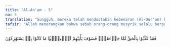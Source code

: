 ```yaml
---
title: "Al-An'am - 5"
no: 5
translation: "Sungguh, mereka telah mendustakan kebenaran (Al-Qur'an) ketika sampai kepada mereka, maka kelak akan sampai kepada mereka (kenyataan dari) berita-berita yang selalu mereka perolok-olokkan."
tafsir: "Allah menerangkan bahwa sebab orang-orang musyrik selalu berpaling dari ayat-ayat Allah, karena mereka telah mendustakan yang hak ketika yang hak tersebut datang kepada mereka. Kejahatan mereka ini sebagai akibat mereka menutup jalan untuk memperoleh ilmu pengetahuan.\n\nYang dimaksudkan dengan \"yang hak\" ialah agama Allah yang dibawa Nabi Muhammad, yang mengandung kaidah-kaidah agama, hukum-hukum syariat, ibadah, muamalat, haram dan halal, akhlak dan lain sebagainya, yang kesemuanya itu dijelaskan dalam Al-Qur'an. Mereka mendustakan agama berarti mendustakan Al-Qur'an sebagai dasar agama. Jika mereka memahami Al-Qur'an dan merenungkannya tentu mereka tidak mendustakan ajaran-ajaran agama itu.\n\nAllah menegaskan kelak akan terbukti bagi mereka kebenaran berita-berita yang selalu mereka ejek di dunia. Suatu ketika mereka mengalami kehinaan di dunia ini, dan kebinasaan di akhirat akibat kedustaan mereka kepada agama. Sebaliknya mereka menyaksikan kemenangan kaum Muslimin. Peringatan Allah kepada mereka, sebelumnya dianggap angin lalu. Demikian pula terhadap janji Allah untuk kemenangan kaum Muslimin, yang ternyata kemudian berita-berita itu terbukti, antara lain dengan datangnya musim kering yang menimpa mereka, dan hancurnya kaum musyrik pada Perang Badar dan perang-perang yang lain, serta kemenangan kaum Muslimin dengan pembebasan kota Mekah (Fath Makkah).\n\nDalam Al-Qur'an berulang kali diceritakan ejekan-ejekan kaum musyrik terhadap para nabi dan agama Allah, ejekan ini bertingkat-tingkat. Pertama, mereka tidak memperdulikan ayat-ayat Allah dan tanda-tanda alami serta tidak mau merenungkannya. Kedua, mereka mendustakannya. Sikap kedua ini melebihi tingkatan pertama, karena orang-orang yang bersikap acuh belum tentu mendustakan. Ketiga, mereka memperolokkannya. Orang yang mendustakan belum tentu dia sampai pada sikap memperolokkan. Sikap memperolokkan ini sudah mencapai puncak keingkaran. Orang-orang kafir menjalani ketiga tingkatan tersebut."
---
```


فَقَدْ كَذَّبُوْا بِالْحَقِّ لَمَّا جَاۤءَهُمْۗ فَسَوْفَ يَأْتِيْهِمْ اَنْۢبـٰۤؤُا مَا كَانُوْا بِهٖ يَسْتَهْزِءُوْنَ 
